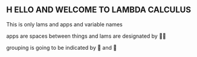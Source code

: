 ##  H ELLO AND WELCOME TO LAMBDA CALCULUS

This is only lams and apps and variable names

apps are spaces between things
and lams are designated by 🕴🏼

grouping is going to be indicated by 💁 and 💇



